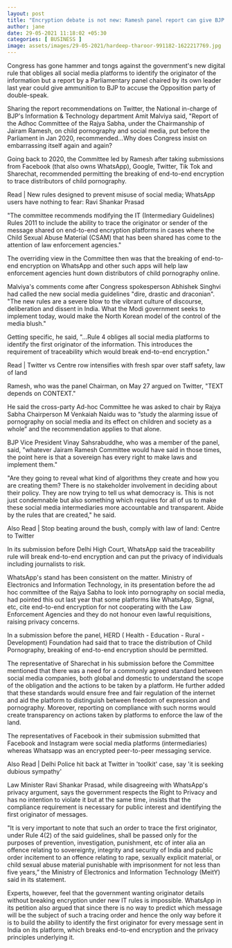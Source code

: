```yaml
---
layout: post
title: "Encryption debate is not new: Ramesh panel report can give BJP ammunition"
author: jane 
date: 29-05-2021 11:18:02 +05:30 
categories: [ BUSINESS ] 
image: assets/images/29-05-2021/hardeep-tharoor-991182-1622217769.jpg
---
```

Congress has gone hammer and tongs against the government's new digital rule that obliges all social media platforms to identify the originator of the information but a report by a Parliamentary panel chaired by its own leader last year could give ammunition to BJP to accuse the Opposition party of double-speak.

Sharing the report recommendations on Twitter, the National in-charge of BJP's Information & Technology department Amit Malviya said, "Report of the Adhoc Committee of the Rajya Sabha, under the Chairmanship of Jairam Ramesh, on child pornography and social media, put before the Parliament in Jan 2020, recommended...Why does Congress insist on embarrassing itself again and again?

Going back to 2020, the Committee led by Ramesh after taking submissions from Facebook (that also owns WhatsApp), Google, Twitter, Tik Tok and Sharechat, recommended permitting the breaking of end-to-end encryption to trace distributors of child pornography.

Read | New rules designed to prevent misuse of social media; WhatsApp users have nothing to fear: Ravi Shankar Prasad

"The committee recommends modifying the IT (Intermediary Guidelines) Rules 2011 to include the ability to trace the originator or sender of the message shared on end-to-end encryption platforms in cases where the Child Sexual Abuse Material (CSAM) that has been shared has come to the attention of law enforcement agencies."

The overriding view in the Committee then was that the breaking of end-to-end encryption on WhatsApp and other such apps will help law enforcement agencies hunt down distributors of child pornography online.

Malviya's comments come after Congress spokesperson Abhishek Singhvi had called the new social media guidelines "dire, drastic and draconian". "The new rules are a severe blow to the vibrant culture of discourse, deliberation and dissent in India. What the Modi government seeks to implement today, would make the North Korean model of the control of the media blush."

Getting specific, he said, "...Rule 4 obliges all social media platforms to identify the first originator of the information. This introduces the requirement of traceability which would break end-to-end encryption."

Read | Twitter vs Centre row intensifies with fresh spar over staff safety, law of land

Ramesh, who was the panel Chairman, on May 27 argued on Twitter, "TEXT depends on CONTEXT."

He said the cross-party Ad-hoc Committee he was asked to chair by Rajya Sabha Chairperson M Venkaiah Naidu was to “study the alarming issue of pornography on social media and its effect on children and society as a whole” and the recommendation applies to that alone.

BJP Vice President Vinay Sahsrabuddhe, who was a member of the panel, said, "whatever Jairam Ramesh Committee would have said in those times, the point here is that a sovereign has every right to make laws and implement them."

"Are they going to reveal what kind of algorithms they create and how you are creating them? There is no stakeholder involvement in deciding about their policy. They are now trying to tell us what democracy is. This is not just condemnable but also something which requires for all of us to make these social media intermediaries more accountable and transparent. Abide by the rules that are created," he said.

Also Read | Stop beating around the bush, comply with law of land: Centre to Twitter

In its submission before Delhi High Court, WhatsApp said the traceability rule will break end-to-end encryption and can put the privacy of individuals including journalists to risk.

WhatsApp's stand has been consistent on the matter. Ministry of Electronics and Information Technology, in its presentation before the ad hoc committee of the Rajya Sabha to look into pornography on social media, had pointed this out last year that some platforms like WhatsApp, Signal, etc, cite end-to-end encryption for not cooperating with the Law Enforcement Agencies and they do not honour even lawful requisitions, raising privacy concerns.

In a submission before the panel, HERD ( Health - Education - Rural - Development) Foundation had said that to trace the distribution of Child Pornography, breaking of end-to-end encryption should be permitted.

The representative of Sharechat in his submission before the Committee mentioned that there was a need for a commonly agreed standard between social media companies, both global and domestic to understand the scope of the obligation and the actions to be taken by a platform. He further added that these standards would ensure free and fair regulation of the internet and aid the platform to distinguish between freedom of expression and pornography. Moreover, reporting on compliance with such norms would create transparency on actions taken by platforms to enforce the law of the land.

The representatives of Facebook in their submission submitted that Facebook and Instagram were social media platforms (intermediaries) whereas Whatsapp was an encrypted peer-to-peer messaging service.

Also Read | Delhi Police hit back at Twitter in 'toolkit' case, say 'it is seeking dubious sympathy'

Law Minister Ravi Shankar Prasad, while disagreeing with WhatsApp's privacy argument, says the government respects the Right to Privacy and has no intention to violate it but at the same time, insists that the compliance requirement is necessary for public interest and identifying the first originator of messages.

"It is very important to note that such an order to trace the first originator, under Rule 4(2) of the said guidelines, shall be passed only for the purposes of prevention, investigation, punishment, etc of inter alia an offence relating to sovereignty, integrity and security of India and public order incitement to an offence relating to rape, sexually explicit material, or child sexual abuse material punishable with imprisonment for not less than five years,” the Ministry of Electronics and Information Technology (MeitY) said in its statement.

Experts, however, feel that the government wanting originator details without breaking encryption under new IT rules is impossible. WhatsApp in its petition also argued that since there is no way to predict which message will be the subject of such a tracing order and hence the only way before it is to build the ability to identify the first originator for every message sent in India on its platform, which breaks end-to-end encryption and the privacy principles underlying it.